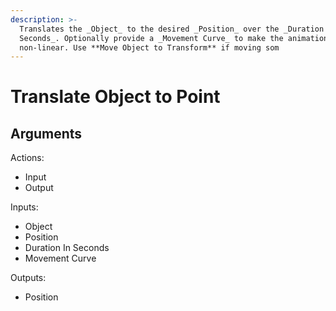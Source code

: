 ```yaml
---
description: >-
  Translates the _Object_ to the desired _Position_ over the _Duration in
  Seconds_. Optionally provide a _Movement Curve_ to make the animation
  non-linear. Use **Move Object to Transform** if moving som
---
```


# Translate Object to Point

## Arguments

Actions:

* Input
* Output

Inputs:

* Object
* Position
* Duration In Seconds
* Movement Curve

Outputs:

* Position
